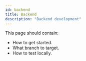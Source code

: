 ```yaml
---
id: backend
title: Backend
description: "Backend development"
---
```


This page should contain:

- How to get started.
- What branch to target.
- How to test locally.
